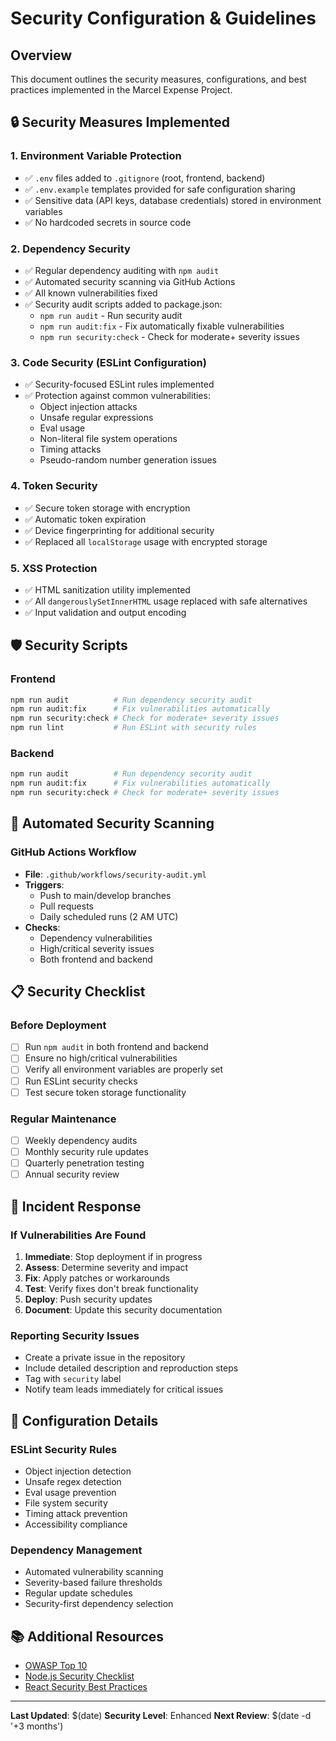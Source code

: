 # Security Configuration & Guidelines

## Overview
This document outlines the security measures, configurations, and best practices implemented in the Marcel Expense Project.

## 🔒 Security Measures Implemented

### 1. Environment Variable Protection
- ✅ `.env` files added to `.gitignore` (root, frontend, backend)
- ✅ `.env.example` templates provided for safe configuration sharing
- ✅ Sensitive data (API keys, database credentials) stored in environment variables
- ✅ No hardcoded secrets in source code

### 2. Dependency Security
- ✅ Regular dependency auditing with `npm audit`
- ✅ Automated security scanning via GitHub Actions
- ✅ All known vulnerabilities fixed
- ✅ Security audit scripts added to package.json:
  - `npm run audit` - Run security audit
  - `npm run audit:fix` - Fix automatically fixable vulnerabilities
  - `npm run security:check` - Check for moderate+ severity issues

### 3. Code Security (ESLint Configuration)
- ✅ Security-focused ESLint rules implemented
- ✅ Protection against common vulnerabilities:
  - Object injection attacks
  - Unsafe regular expressions
  - Eval usage
  - Non-literal file system operations
  - Timing attacks
  - Pseudo-random number generation issues

### 4. Token Security
- ✅ Secure token storage with encryption
- ✅ Automatic token expiration
- ✅ Device fingerprinting for additional security
- ✅ Replaced all `localStorage` usage with encrypted storage

### 5. XSS Protection
- ✅ HTML sanitization utility implemented
- ✅ All `dangerouslySetInnerHTML` usage replaced with safe alternatives
- ✅ Input validation and output encoding

## 🛡️ Security Scripts

### Frontend
```bash
npm run audit          # Run dependency security audit
npm run audit:fix      # Fix vulnerabilities automatically
npm run security:check # Check for moderate+ severity issues
npm run lint           # Run ESLint with security rules
```

### Backend
```bash
npm run audit          # Run dependency security audit
npm run audit:fix      # Fix vulnerabilities automatically
npm run security:check # Check for moderate+ severity issues
```

## 🔄 Automated Security Scanning

### GitHub Actions Workflow
- **File**: `.github/workflows/security-audit.yml`
- **Triggers**: 
  - Push to main/develop branches
  - Pull requests
  - Daily scheduled runs (2 AM UTC)
- **Checks**:
  - Dependency vulnerabilities
  - High/critical severity issues
  - Both frontend and backend

## 📋 Security Checklist

### Before Deployment
- [ ] Run `npm audit` in both frontend and backend
- [ ] Ensure no high/critical vulnerabilities
- [ ] Verify all environment variables are properly set
- [ ] Run ESLint security checks
- [ ] Test secure token storage functionality

### Regular Maintenance
- [ ] Weekly dependency audits
- [ ] Monthly security rule updates
- [ ] Quarterly penetration testing
- [ ] Annual security review

## 🚨 Incident Response

### If Vulnerabilities Are Found
1. **Immediate**: Stop deployment if in progress
2. **Assess**: Determine severity and impact
3. **Fix**: Apply patches or workarounds
4. **Test**: Verify fixes don't break functionality
5. **Deploy**: Push security updates
6. **Document**: Update this security documentation

### Reporting Security Issues
- Create a private issue in the repository
- Include detailed description and reproduction steps
- Tag with `security` label
- Notify team leads immediately for critical issues

## 🔧 Configuration Details

### ESLint Security Rules
- Object injection detection
- Unsafe regex detection
- Eval usage prevention
- File system security
- Timing attack prevention
- Accessibility compliance

### Dependency Management
- Automated vulnerability scanning
- Severity-based failure thresholds
- Regular update schedules
- Security-first dependency selection

## 📚 Additional Resources
- [OWASP Top 10](https://owasp.org/www-project-top-ten/)
- [Node.js Security Checklist](https://blog.risingstack.com/node-js-security-checklist/)
- [React Security Best Practices](https://snyk.io/blog/10-react-security-best-practices/)

---
**Last Updated**: $(date)
**Security Level**: Enhanced
**Next Review**: $(date -d '+3 months')